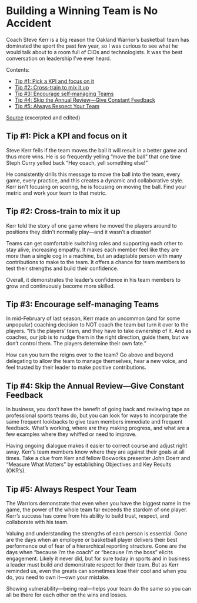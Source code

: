 # Building a Winning Team is No Accident

Coach Steve Kerr is a big reason the Oakland Warrior’s basketball team has dominated the sport the past few year, so I was curious to see what he would talk about to a room full of CIOs and technologists. It was the best conversation on leadership I’ve ever heard.

Contents:

* [Tip #1: Pick a KPI and focus on it](#tip-1-pick-a-kpi-and-focus-on-it)
* [Tip #2: Cross-train to mix it up](#tip-2-cross-train-to-mix-it-up)
* [Tip #3: Encourage self-managing Teams](#tip-3-encourage-self-managing-teams)
* [Tip #4: Skip the Annual Review—Give Constant Feedback](#tip-4-skip-the-annual-review-give-constant-feedback)
* [Tip #5: Always Respect Your Team](#tip-5-always-respect-your-team)

[Source](https://futurestate.com/building-a-winning-team-is-no-accident-according-to-steve-kerr/) (excerpted and edited)


## Tip #1: Pick a KPI and focus on it

Steve Kerr fells if the team moves the ball it will result in a better game and thus more wins.  He is so frequently yelling “move the ball” that one time Steph Curry yelled back “Hey coach, yell something else!”

He consistently drills this message to move the ball into the team, every game, every practice, and this creates a dynamic and collaborative style. Kerr isn't focusing on scoring, he is focusing on moving the ball. Find your metric and work your team to that metric.

 
## Tip #2: Cross-train to mix it up

Kerr told the story of one game where he moved the players around to positions they didn’t normally play—and it wasn’t a disaster!

Teams can get comfortable switching roles and supporting each other to stay alive, increasing empathy. It makes each member feel like they are more than a single cog in a machine, but an adaptable person with many contributions to make to the team. It offers a chance for team members to test their strengths and build their confidence.

Overall, it demonstrates the leader’s confidence in his team members to grow and continuously become more skilled.

 
## Tip #3: Encourage self-managing Teams

In mid-February of last season, Kerr made an uncommon (and for some unpopular) coaching decision to NOT coach the team but turn it over to the players.  “It’s the players’ team, and they have to take ownership of it. And as coaches, our job is to nudge them in the right direction, guide them, but we don’t control them. The players determine their own fate.”

How can you turn the reigns over to the team? Go above and beyond delegating to allow the team to manage themselves, hear a new voice, and feel trusted by their leader to make positive contributions.

 
## Tip #4: Skip the Annual Review—Give Constant Feedback

In business, you don’t have the benefit of going back and reviewing tape as professional sports teams do, but you can look for ways to incorporate the same frequent lookbacks to give team members immediate and frequent feedback. What’s working, where are they making progress, and what are a few examples where they whiffed or need to improve.

Having ongoing dialogue makes it easier to correct course and adjust right away. Kerr’s team members know where they are against their goals at all times. Take a clue from Kerr and fellow Boxworks presenter John Doerr and “Measure What Matters” by establishing Objectives and Key Results (OKR’s).


## Tip #5: Always Respect Your Team

The Warriors demonstrate that even when you have the biggest name in the game, the power of the whole team far exceeds the stardom of one player. Kerr’s success has come from his ability to build trust, respect, and collaborate with his team.

Valuing and understanding the strengths of each person is essential. Gone are the days when an employee or basketball player delivers their best performance out of fear of a hierarchical reporting structure. Gone are the days when “because I’m the coach” or “because I’m the boss” elicits engagement. Likely it never did, but for sure today in sports and in business a leader must build and demonstrate respect for their team. But as Kerr reminded us, even the greats can sometimes lose their cool and when you do, you need to own it—own your mistake.

Showing vulnerability—being real—helps your team do the same so you can all be there for each other on the wins and losses.
